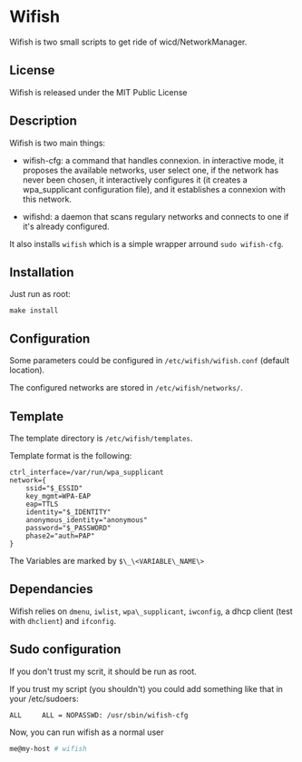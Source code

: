# Wifish #

Wifish is two small scripts to get ride of wicd/NetworkManager.

## License ##

Wifish is released under the MIT Public License

## Description ##

Wifish is two main things:

- wifish-cfg: a command that handles connexion.
 in interactive mode, it proposes the available networks, 
user select one, if the network has never been chosen, 
it interactively configures it (it creates a wpa\_supplicant 
configuration file), and it establishes a connexion with this network.

- wifishd: a daemon that scans regulary networks and connects 
to one if it's already configured.

It also installs `wifish` which is a simple wrapper arround `sudo wifish-cfg`.

## Installation ##

Just run as root:

```
make install
```

## Configuration ##

Some parameters could be configured in ```/etc/wifish/wifish.conf``` (default location).

The configured networks are stored in ```/etc/wifish/networks/```.

## Template ##

The template directory is ```/etc/wifish/templates```.

Template format is the following:

```
ctrl_interface=/var/run/wpa_supplicant
network={
    ssid="$_ESSID"
    key_mgmt=WPA-EAP
    eap=TTLS
    identity="$_IDENTITY"
    anonymous_identity="anonymous"
    password="$_PASSWORD"
    phase2="auth=PAP"
}
```

The Variables are marked by `$\_\<VARIABLE\_NAME\>`

## Dependancies ##

Wifish relies on `dmenu`, `iwlist`, `wpa\_supplicant`, 
`iwconfig`, a dhcp client (test with `dhclient`) and `ifconfig`.

## Sudo configuration ##

If you don't trust my scrit, it should be run as root.

If you trust my script (you shouldn't) you could 
add something like that in your /etc/sudoers:

```
ALL     ALL = NOPASSWD: /usr/sbin/wifish-cfg
```

Now, you can run wifish as a normal user

```bash
me@my-host # wifish
```
